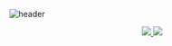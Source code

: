 ![header](https://capsule-render.vercel.app/api?type=waving&color=b7d5ac&height=250&section=header&text=Yooshin%20Kim&fontSize=80&fontColor=779c74&animation=fadeIn)


<div align="center">
  <a href="https://usiny.notion.site/Yooshin-Kim-9b275fee8ef6485e85863684476d2b23" > 
    <img src="https://img.shields.io/badge/Portfolio-3b5534?style=flat&logo=notion&logoColor=white"/>
  </a>
  <a href="https://lamerry.tistory.com" > 
    <img src="https://img.shields.io/badge/Blog-dbead5?style=flat&logo=tistory&logoColor=white"/>
  </a>
</div>

